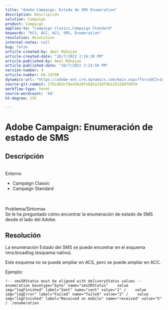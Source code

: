 ```yaml
---
title: "Adobe Campaign: Estado de SMS Enumeration"
description: Descripción
solution: Campaign
product: Campaign
applies-to: "Campaign Classic,Campaign Standard"
keywords: "KCS, ACC, ACS, SMS, Enumeration"
resolution: Resolution
internal-notes: null
bug: false
article-created-by: Amol Mahajan
article-created-date: "10/7/2022 2:16:20 PM"
article-published-by: Amol Mahajan
article-published-date: "10/7/2022 2:23:59 PM"
version-number: 4
article-number: KA-14790
dynamics-url: "https://adobe-ent.crm.dynamics.com/main.aspx?forceUCI=1&pagetype=entityrecord&etn=knowledgearticle&id=1ae41c97-4a46-ed11-bba1-000d3a3064b8"
source-git-commit: 279cd6dcf8e43628febd2a150f962291286f6939
workflow-type: tm+mt
source-wordcount: '68'
ht-degree: 13%

---
```


# Adobe Campaign: Enumeración de estado de SMS

## Descripción

<br>Entorno<br>
- Campaign Classic
- Campaign Standard

<br><br>Problema/Síntomas<br>
Se le ha preguntado cómo encontrar la enumeración de estado de SMS desde el lado del Adobe.


## Resolución


La enumeración Estado del SMS se puede encontrar en el esquema nms:broadlog (esquema nativo).

Este esquema no se puede ampliar en ACS, pero se puede ampliar en ACC.

Ejemplo:


```
!-- smsSRStatus must be aligned with deliveryStatus values --  enumeration basetype="byte" name="smsSRStatus"    value img="logFinished" label="Sent" name="sent" value="1" /    value img="logError" label="Failed" name="failed" value="2" /    value img="logFinished" label="Received on mobile" name="received" value="5" /  /enumeration
```



